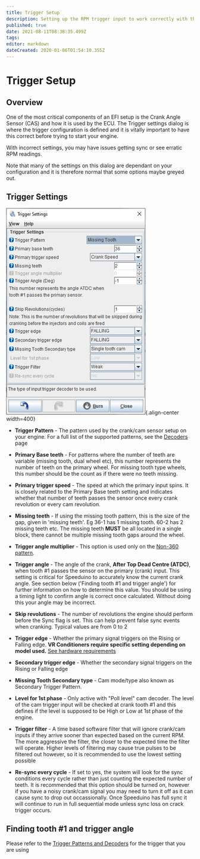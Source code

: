 ```yaml
---
title: Trigger Setup
description: Setting up the RPM trigger input to work correctly with the Speeduino decoder
published: true
date: 2021-08-11T08:38:35.499Z
tags: 
editor: markdown
dateCreated: 2020-01-06T01:54:10.355Z
---
```


# Trigger Setup
## Overview

One of the most critical components of an EFI setup is the Crank Angle Sensor (CAS) and how it is used by the ECU. The Trigger settings dialog is where the trigger configuration is defined and it is vitally important to have this correct before trying to start your engine.

With incorrect settings, you may have issues getting sync or see erratic RPM readings.

Note that many of the settings on this dialog are dependant on your configuration and it is therefore normal that some options maybe greyed out.

## Trigger Settings

![triggersettings202108.png](/constants/triggersettings202108.png){.align-center width=400}

- **Trigger Pattern** - The pattern used by the crank/cam sensor setup on your engine. For a full list of the supported patterns, see the [Decoders](/decoders) page
- **Primary Base teeth** - For patterns where the number of teeth are variable (missing tooth, dual wheel etc), this number represents the number of teeth on the primary wheel. For missing tooth type wheels, this number should be the count as if there were no teeth missing.
- **Primary trigger speed** - The speed at which the primary input spins. It is closely related to the Primary Base teeth setting and indicates whether that number of teeth passes the sensor once every crank revolution or every cam revolution.
- **Missing teeth** - If using the missing tooth pattern, this is the size of the gap, given in 'missing teeth'. Eg 36-1 has 1 missing tooth. 60-2 has 2 missing teeth etc. The missing teeth **MUST** be all located in a single block, there cannot be multiple missing tooth gaps around the wheel.
- **Trigger angle multiplier** - This option is used only on the [Non-360 pattern](/decoders/non-360).
- **Trigger angle** - The angle of the crank, **After Top Dead Centre (ATDC)**, when tooth \#1 passes the sensor on the primary (crank) input. This setting is critical for Speeduino to accurately know the current crank angle. See section below ('Finding tooth \#1 and trigger angle') for further information on how to determine this value. You should be using a timing light to confirm angle is correct once calculated. Without doing this your angle may be incorrect.

- **Skip revolutions** - The number of revolutions the engine should perform before the Sync flag is set. This can help prevent false sync events when cranking. Typical values are from 0 to 2
- **Trigger edge** - Whether the primary signal triggers on the Rising or Falling edge. <b>VR Conditioners require specific setting depending on model used.</b> [See hardware requirements](/en/Hardware_requirements#inputs)
- **Secondary trigger edge** - Whether the secondary signal triggers on the Rising or Falling edge
- **Missing Tooth Secondary type** - Cam mode/type also known as Secondary Trigger Pattern.
- **Level for 1st phase** - Only active with "Poll level" cam decoder. The level of the cam trigger input will be checked at crank tooth #1 and this defines if the level is supposed to be High or Low at 1st phase of the engine.
- **Trigger filter** - A time based software filter that will ignore crank/cam inputs if they arrive sooner than expected based on the current RPM. The more aggressive the filter, the closer to the expected time the filter will operate. Higher levels of filtering may cause true pulses to be filtered out however, so it is recommended to use the lowest setting possible
- **Re-sync every cycle** - If set to yes, the system will look for the sync conditions every cycle rather than just counting the expected number of teeth. It is recommended that this option should be turned on, however if you have a noisy crank/cam signal you may need to turn it off as it can cause sync to drop out occassionally. Once Speeduino has full sync it will continue to run in full sequential mode unless sync loss on crack trigger occurs.

## Finding tooth \#1 and trigger angle
Please refer to the [Trigger Patterns and Decoders](/decoders) for the trigger that you are using

